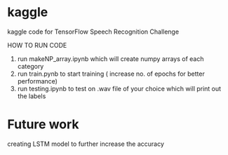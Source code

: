 # kaggle
kaggle code for TensorFlow Speech Recognition Challenge

HOW TO RUN CODE

1. run makeNP_array.ipynb which will create numpy arrays of each category
2. run train.pynb to start training ( increase no. of epochs for better performance)
3. run testing.ipynb to test on .wav file of your choice which will print out the labels

# Future work
creating LSTM model to further increase the accuracy
